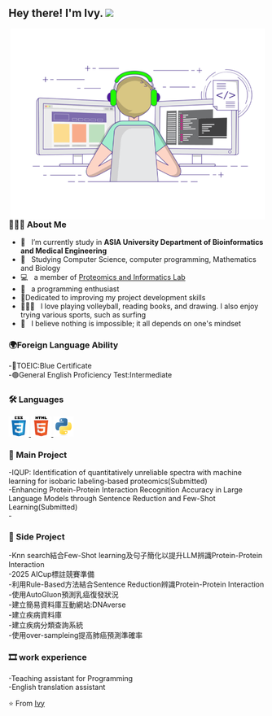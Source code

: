 <h2> Hey there! I'm Ivy. <img src="https://github.com/souvikguria98/souvikguria98/blob/master/Hi.gif" width="25"></h2>
<img align="right" alt="GIF" src="https://raw.githubusercontent.com/devSouvik/devSouvik/master/gif3.gif" width="500"/>

<h3> 👩🏻‍💻 About Me </h3>

- 🔭 &nbsp; I’m currently study in **ASIA University Department of Bioinformatics and Medical Engineering** 
- 📖 &nbsp; Studying Computer Science, computer programming, Mathematics and Biology
- 💻 &nbsp; a member of [Proteomics and Informatics Lab](https://ctchen.weebly.com/)
- 🌱 &nbsp; a programming enthusiast
- 🌷Dedicated to improving my project development skills
- 🤾🏻‍♀️ &nbsp; I love playing volleyball, reading books, and drawing. I also enjoy trying various sports, such as surfing
- 💫 &nbsp; I believe nothing is impossible; it all depends on one's mindset

<h3>🌍Foreign Language Ability</h3>
-🔵TOEIC:Blue Certificate<br>
-🟢General English Proficiency Test:Intermediate

<h3>🛠 Languages</h3>
  <p > 
    <a href="https://www.w3schools.com/css/" target="_blank"> 
      <img src="https://raw.githubusercontent.com/devicons/devicon/master/icons/css3/css3-original-wordmark.svg" alt="css3" width="40" height="40"/> </a>
    <a href="https://www.w3.org/html/" target="_blank"> 
      <img src="https://raw.githubusercontent.com/devicons/devicon/master/icons/html5/html5-original-wordmark.svg" alt="html5" width="40" height="40"/> </a>
    <a href="https://www.python.org" target="_blank"> 
      <img src="https://raw.githubusercontent.com/devicons/devicon/master/icons/python/python-original.svg" alt="python" width="40" height="40"/> </a>    
  </p>

<h3>🚩 Main Project</h3>
-IQUP: Identification of quantitatively unreliable spectra with machine learning for isobaric labeling-based proteomics(Submitted)<br>
-Enhancing Protein-Protein Interaction Recognition Accuracy in Large Language Models through Sentence Reduction and Few-Shot Learning(Submitted)<br>
-

<h3>🧭 Side Project</h3>
-Knn search結合Few-Shot learning及句子簡化以提升LLM辨識Protein-Protein Interaction<br>
-2025 AICup標註競賽準備<br>
-利用Rule-Based方法結合Sentence Reduction辨識Protein-Protein Interaction<br>
-使用AutoGluon預測乳癌復發狀況<br>
-建立簡易資料庫互動網站:DNAverse<br>
-建立疾病資料庫<br>
-建立疾病分類查詢系統<br>
-使⽤over-sampleing提⾼肺癌預測準確率<br>

<h3>🎞️ work experience</h3>
-Teaching assistant for Programming<br>
-English translation assistant


⭐️ From [Ivy](https://github.com/devSouvik)
